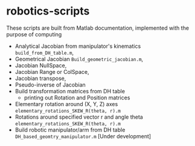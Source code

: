 # robotics-scripts

These scripts are built from Matlab documentation, 
implemented with the purpose of computing 
  - Analytical Jacobian from manipulator's kinematics `build_from_DH_table.m`,
  - Geometrical Jacobian `Build_geometric_jacobian.m`,
  - Jacobian NullSpace,
  - Jacobian Range or ColSpace,
  - Jacobian transpose,
  - Pseudo-inverse of Jacobian
  - Build transformation matrices from DH table
    - printing out Rotation and Position matrices
  - Elementary rotation around (X, Y, Z) axes `elementary_rotations_SKEW_R(theta, r).m`
  - Rotations around specified vector r and angle theta `elementary_rotations_SKEW_R(theta, r).m`
  - Build robotic manipulator/arm from DH table `DH_based_geomtry_manipulator.m` [Under development] 
